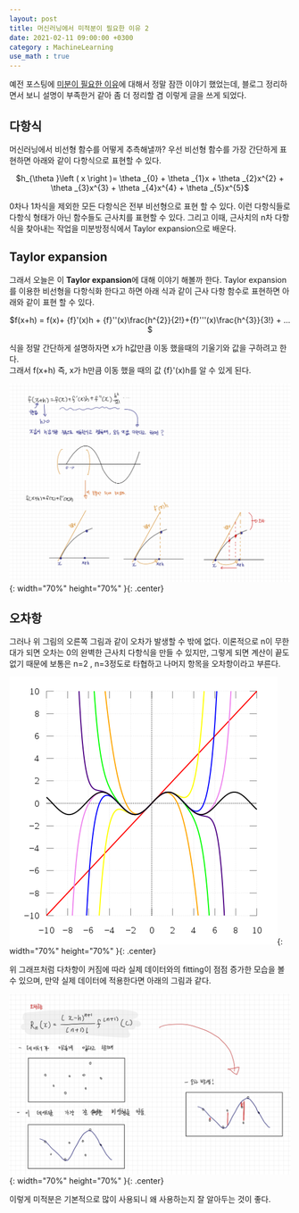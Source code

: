 ```yaml
---
layout: post
title: 머신러닝에서 미적분이 필요한 이유 2
date: 2021-02-11 09:00:00 +0300
category : MachineLearning
use_math : true
---
```


예전 포스팅에 [미분이 필요한 이유](http://kejdev.github.io/posts/ML-Machine-Learning-Differential-neural-network/)에 대해서 정말 잠깐 이야기 했었는데, 블로그 정리하면서 보니 설명이 부족한거 같아 좀 더 정리할 겸 이렇게 글을 쓰게 되었다. 


## 다항식 

머신러닝에서 비선형 함수를 어떻게 추측해낼까? 우선 비선형 함수를 가장 간단하게 표현하면 아래와 같이 다항식으로 표현할 수 있다. 
<center>$h_{\theta }\left ( x \right )= \theta _{0} + \theta _{1}x +  \theta _{2}x^{2}  +  \theta _{3}x^{3}  +  \theta _{4}x^{4}  +  \theta _{5}x^{5}$</center>

0차나 1차식을 제외한 모든 다항식은 전부 비선형으로 표현 할 수 있다. 이런 다항식들로 다항식 형태가 아닌 함수들도 근사치를 표현할 수 있다. 그리고 이때, 근사치의 n차 다항식을 찾아내는 작업을 미분방정식에서 Taylor expansion으로 배운다. 

## Taylor expansion

그래서 오늘은 이 **Taylor expansion**에 대해 이야기 해볼까 한다. Taylor expansion를 이용한 비선형을 다항식화 한다고 하면 아래 식과 같이 근사 다항 함수로 표현하면 아래와 같이 표현 할 수 있다. 

<center>$f(x+h) = f(x)+ {f}'(x)h + {f}''(x)\frac{h^{2}}{2!}+{f}'''(x)\frac{h^{3}}{3!} + ... $</center>

식을 정말 간단하게 설명하자면 x가 h값만큼 이동 했을때의 기울기와 값을 구하려고 한다.  
그래서 f(x+h) 즉, x가 h만큼 이동 했을 때의 값 {f}'(x)h를 알 수 있게 된다. 

![non-linearity](/public/img/non-linearity.jpg){: width="70%" height="70%" }{: .center}

## 오차항

그러나 위 그림의 오른쪽 그림과 같이 오차가 발생할 수 밖에 없다. 이론적으로 n이 무한대가 되면 오차는 0의 완벽한 근사치 다항식을 만들 수 있지만, 그렇게 되면 계산이 끝도 없기 때문에 보통은 n=2 , n=3정도로 타협하고 나머지 항목을 오차항이라고 부른다. 

![non-linearity1](/public/img/non-linearity1.png){: width="70%" height="70%" }{: .center}

위 그래프처럼 다차항이 커짐에 따라 실제 데이터와의 fitting이 점점 증가한 모습을 볼 수 있으며, 만약 실제 데이터에 적용한다면 아래의 그림과 같다. 

![non-linearity2](/public/img/non-linearity2.jpg){: width="70%" height="70%" }{: .center}

이렇게 미적분은 기본적으로 많이 사용되니 왜 사용하는지 잘 알아두는 것이 좋다. 


